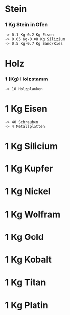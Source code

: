 

# Stein 

 ### 1 Kg Stein in Ofen
    -> 0.1 Kg-0.2 Kg Eisen
    -> 0.05 Kg-0.08 Kg Silizium
    -> 0.5 Kg-0.7 Kg Sand/Kies
    
# Holz

 ### 1 (Kg) Holzstamm
    -> 10 Holzplanken
    
    
# 1 Kg Eisen 
    -> 40 Schrauben
    -> 4 Metallplatten


# 1 Kg Silicium




# 1 Kg Kupfer




# 1 Kg Nickel




# 1 Kg Wolfram




# 1 Kg Gold




# 1 Kg Kobalt




# 1 Kg Titan




# 1 Kg Platin
